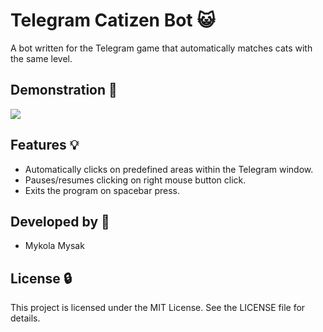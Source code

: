 # Telegram Catizen Bot 😺

A bot written for the Telegram game that automatically matches cats with the same level.

## Demonstration 📱

![](https://media4.giphy.com/media/v1.Y2lkPTc5MGI3NjExbDNobmxtc3R2eDlib3VyMGUzdGpueHR6djF3ODRiN3NuNzE1ZjhlayZlcD12MV9pbnRlcm5hbF9naWZfYnlfaWQmY3Q9Zw/bmoAntYFi8DpnwIHfA/giphy.gif)

## Features 💡

- Automatically clicks on predefined areas within the Telegram window.
- Pauses/resumes clicking on right mouse button click.
- Exits the program on spacebar press.

## Developed by 👷 
- Mykola Mysak

## License 🔒
This project is licensed under the MIT License. See the LICENSE file for details.
